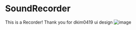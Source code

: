 # SoundRecorder
This is a Recorder!
Thank you for dkim0419 ui design
![image](https://github.com/SoundRecorder/raw/master/screenshot/1.png)